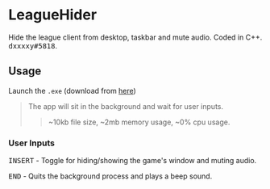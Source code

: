 # LeagueHider
Hide the league client from desktop, taskbar and mute audio. Coded in C++. <kbd>dxxxxy#5818</kbd>.

## Usage
Launch the `.exe` (download from [here](https://github.com/DxxxxY/LeagueHider/releases))
> The app will sit in the background and wait for user inputs. 
>> ~10kb file size, ~2mb memory usage, ~0% cpu usage.

### User Inputs
<kbd>INSERT</kbd> - Toggle for hiding/showing the game's window and muting audio.

<kbd>END</kbd> - Quits the background process and plays a beep sound. 
